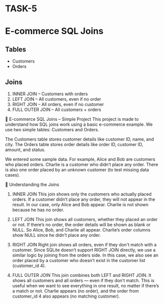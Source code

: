 # TASK-5
# E-commerce SQL Joins

## Tables
- Customers
- Orders

## Joins

1. INNER JOIN – Customers with orders
2. LEFT JOIN – All customers, even if no order
3. RIGHT JOIN – All orders, even if no customer
4. FULL OUTER JOIN – All customers + orders

🛒 E-commerce SQL Joins – Simple Project
This project is made to understand how SQL joins work using a basic e-commerce example. We use two simple tables: Customers and Orders.

The Customers table stores customer details like customer ID, name, and city.
The Orders table stores order details like order ID, customer ID, amount, and status.

We entered some sample data. For example, Alice and Bob are customers who placed orders. Charlie is a customer who didn’t place any order. There is also one order placed by an unknown customer (to test missing data cases).

🔗 Understanding the Joins
1. INNER JOIN
This join shows only the customers who actually placed orders.
If a customer didn’t place any order, they will not appear in the result.
In our case, only Alice and Bob appear. Charlie is not shown because he has no order.

2. LEFT JOIN
This join shows all customers, whether they placed an order or not.
If there’s no order, the order details will be shown as blank or NULL.
So Alice, Bob, and Charlie all appear. Charlie’s order columns show NULL since he didn’t place any order.

3. RIGHT JOIN
Right join shows all orders, even if they don't match with a customer.
Since SQLite doesn’t support RIGHT JOIN directly, we use a similar logic by joining from the orders side.
In this case, we also see an order placed by a customer who doesn’t exist in the customer list (customer_id 4).

4. FULL OUTER JOIN
This join combines both LEFT and RIGHT JOIN. It shows all customers and all orders — even if they don’t match.
This is useful when we want to see everything in one result, no matter if there’s a match or not.
Charlie appears (no order), and the order from customer_id 4 also appears (no matching customer).


